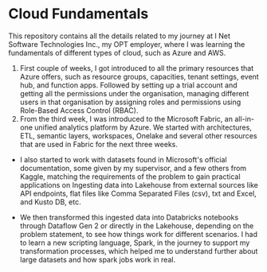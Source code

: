 # Cloud Fundamentals

This repository contains all the details related to my journey at I Net Software Technologies Inc., my OPT employer, where I was learning the fundamentals of different types of cloud, such as Azure and AWS. 

1) First couple of weeks, I got introduced to all the primary resources that Azure offers, such as resource groups, capacities, tenant settings, event hub, and function apps. Followed by setting up a trial account and getting all the permissions under the organisation, managing different users in that organisation by assigning roles and permissions using Role-Based Access Control (RBAC).
2) From the third week, I was introduced to the Microsoft Fabric, an all-in-one unified analytics platform by Azure. We started with architectures, ETL, semantic layers, workspaces, Onelake and several other resources that are used in Fabric for the next three weeks.

- I also started to work with datasets found in Microsoft's official documentation, some given by my supervisor, and a few others from Kaggle, matching the requirements of the problem to gain practical applications on Ingesting data into Lakehouse from external sources like API endpoints, flat files like Comma Separated Files (csv), txt and Excel, and Kusto DB, etc. 

- We then transformed this ingested data into Databricks notebooks through Dataflow Gen 2 or directly in the Lakehouse, depending on the problem statement, to see how things work for different scenarios. I had to learn a new scripting language, Spark, in the journey to support my transformation processes, which helped me to understand further about large datasets and 
how spark jobs work in real. 
